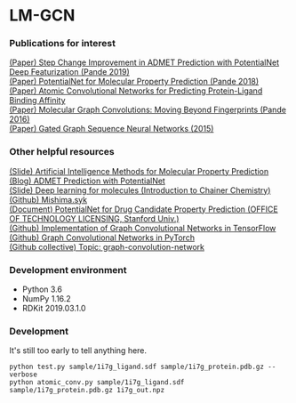 # LM-GCN

### Publications for interest

[(Paper) Step Change Improvement in ADMET Prediction with PotentialNet Deep Featurization (Pande 2019)](https://arxiv.org/abs/1903.11789)<br/>
[(Paper) PotentialNet for Molecular Property Prediction (Pande 2018)](https://arxiv.org/abs/1803.04465)<br/>
[(Paper) Atomic Convolutional Networks for Predicting Protein-Ligand Binding Affinity](https://arxiv.org/abs/1703.10603)<br/>
[(Paper) Molecular Graph Convolutions: Moving Beyond Fingerprints (Pande 2016)](https://arxiv.org/abs/1603.00856)<br/>
[(Paper) Gated Graph Sequence Neural Networks (2015)](https://arxiv.org/abs/1511.05493)<br/>

### Other helpful resources

[(Slide) Artificial Intelligence Methods for Molecular Property Prediction](https://bluewaters.ncsa.illinois.edu/liferay-content/document-library/18symposium-slides/feinberg.pdf)<br/>
[(Blog) ADMET Prediction with PotentialNet](http://blog.kzfmix.com/entry/1553921144)<br/>
[(Slide) Deep learning for molecules (Introduction to Chainer Chemistry)](https://www.slideshare.net/KentaOono/deep-learning-for-molecules-introduction-to-chainer-chemistry-93288837)<br/>
[(Github) Mishima.syk](https://github.com/Mishima-syk)<br/>
[(Document) PotentialNet for Drug Candidate Property Prediction (OFFICE OF TECHNOLOGY LICENSING, Stanford Univ.)](http://techfinder.stanford.edu/technologies/S18-023_potentialnet-for-drug-candidate)<br/>
[(Github) Implementation of Graph Convolutional Networks in TensorFlow](https://github.com/tkipf/gcn)<br/>
[(Github) Graph Convolutional Networks in PyTorch](https://github.com/tkipf/pygcn)<br/>
[(Github collective) Topic: graph-convolution-network](https://github.com/topics/graph-convolutional-networks)<br/>

### Development environment

- Python 3.6
- NumPy 1.16.2
- RDKit 2019.03.1.0

### Development

It's still too early to tell anything here.

```
python test.py sample/1i7g_ligand.sdf sample/1i7g_protein.pdb.gz --verbose
python atomic_conv.py sample/1i7g_ligand.sdf sample/1i7g_protein.pdb.gz 1i7g_out.npz
```
